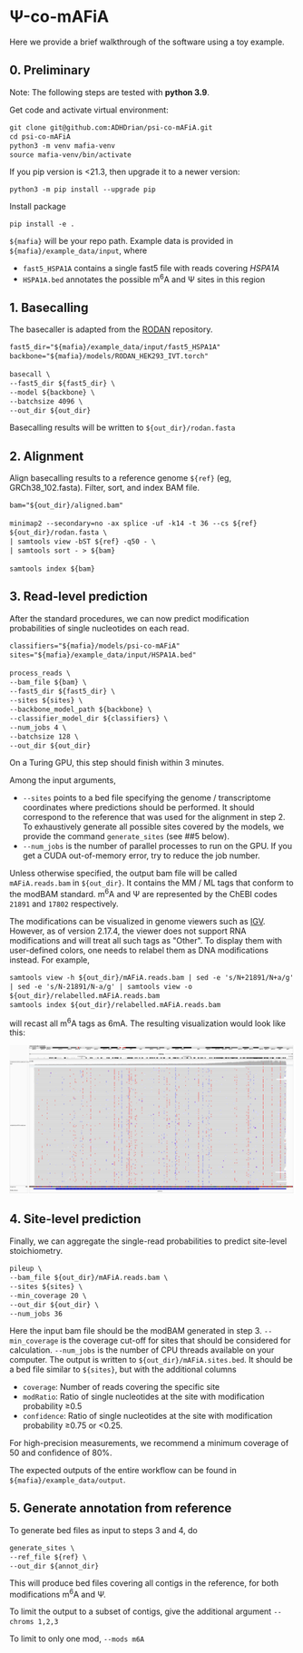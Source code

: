 # Ψ-co-mAFiA

Here we provide a brief walkthrough of the software using a toy example.

## 0. Preliminary
Note: The following steps are tested with **python 3.9**.

Get code and activate virtual environment:
```
git clone git@github.com:ADHDrian/psi-co-mAFiA.git
cd psi-co-mAFiA
python3 -m venv mafia-venv
source mafia-venv/bin/activate
```
If you pip version is <21.3, then upgrade it to a newer version:
```
python3 -m pip install --upgrade pip
```
Install package
```
pip install -e .
```
`${mafia}` will be your repo path.
Example data is provided in `${mafia}/example_data/input`, where
- `fast5_HSPA1A` contains a single fast5 file with reads covering <em>HSPA1A</em>
- `HSPA1A.bed` annotates the possible m<sup>6</sup>A and Ψ sites in this region 


## 1. Basecalling
The basecaller is adapted from the [RODAN](https://github.com/biodlab/RODAN) repository.
```
fast5_dir="${mafia}/example_data/input/fast5_HSPA1A"
backbone="${mafia}/models/RODAN_HEK293_IVT.torch"

basecall \
--fast5_dir ${fast5_dir} \
--model ${backbone} \
--batchsize 4096 \
--out_dir ${out_dir}
```
Basecalling results will be written to `${out_dir}/rodan.fasta`

## 2. Alignment
Align basecalling results to a reference genome `${ref}` (eg, GRCh38_102.fasta). Filter, sort, and index BAM file.
```
bam="${out_dir}/aligned.bam"

minimap2 --secondary=no -ax splice -uf -k14 -t 36 --cs ${ref} ${out_dir}/rodan.fasta \
| samtools view -bST ${ref} -q50 - \
| samtools sort - > ${bam}

samtools index ${bam}
```

## 3. Read-level prediction
After the standard procedures, we can now predict modification probabilities of single nucleotides on each read.
```
classifiers="${mafia}/models/psi-co-mAFiA"
sites="${mafia}/example_data/input/HSPA1A.bed"

process_reads \
--bam_file ${bam} \
--fast5_dir ${fast5_dir} \
--sites ${sites} \
--backbone_model_path ${backbone} \
--classifier_model_dir ${classifiers} \
--num_jobs 4 \
--batchsize 128 \
--out_dir ${out_dir}
```
On a Turing GPU, this step should finish within 3 minutes.

Among the input arguments,
- `--sites` points to a bed file specifying the genome / transcriptome coordinates where predictions should be performed. It should correspond to the reference that was used for the alignment in step 2. To exhaustively generate all possible sites covered by the models, we provide the command `generate_sites` (see ##5 below).
- `--num_jobs` is the number of parallel processes to run on the GPU. If you get a CUDA out-of-memory error, try to reduce the job number.

Unless otherwise specified, the output bam file will be called `mAFiA.reads.bam` in `${out_dir}`. It contains the MM / ML tags that conform to the modBAM standard. m<sup>6</sup>A and Ψ are represented by the ChEBI codes `21891` and `17802` respectively.

The modifications can be visualized in genome viewers such as [IGV](https://igv.org/). However, as of version 2.17.4, the viewer does not support RNA modifications and will treat all such tags as "Other". To display them with user-defined colors, one needs to relabel them as DNA modifications instead. For example,
```
samtools view -h ${out_dir}/mAFiA.reads.bam | sed -e 's/N+21891/N+a/g' | sed -e 's/N-21891/N-a/g' | samtools view -o ${out_dir}/relabelled.mAFiA.reads.bam
samtools index ${out_dir}/relabelled.mAFiA.reads.bam
```
will recast all m<sup>6</sup>A tags as 6mA. The resulting visualization would look like this:

![alt text](https://github.com/ADHDrian/psi-co-mAFiA/blob/main/example_data/igv_snapshot.png)

## 4. Site-level prediction
Finally, we can aggregate the single-read probabilities to predict site-level stoichiometry.
```
pileup \
--bam_file ${out_dir}/mAFiA.reads.bam \
--sites ${sites} \
--min_coverage 20 \
--out_dir ${out_dir} \
--num_jobs 36
```
Here the input bam file should be the modBAM generated in step 3. `--min_coverage` is the coverage cut-off for sites that should be considered for calculation. `--num_jobs` is the number of CPU threads available on your computer. The output is written to `${out_dir}/mAFiA.sites.bed`. It should be a bed file similar to `${sites}`, but with the additional columns
- `coverage`: Number of reads covering the specific site
- `modRatio`: Ratio of single nucleotides at the site with modification probability ≥0.5
- `confidence`: Ratio of single nucleotides at the site with modification probability ≥0.75 or <0.25.

For high-precision measurements, we recommend a minimum coverage of 50 and confidence of 80%.

The expected outputs of the entire workflow can be found in `${mafia}/example_data/output`.

## 5. Generate annotation from reference
To generate bed files as input to steps 3 and 4, do
```
generate_sites \
--ref_file ${ref} \
--out_dir ${annot_dir}
```
This will produce bed files covering all contigs in the reference, for both modifications m<sup>6</sup>A and Ψ.

To limit the output to a subset of contigs, give the additional argument
`--chroms 1,2,3`

To limit to only one mod,
`--mods m6A`
